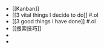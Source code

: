 - [[Kanban]]
- [[3 vital things I decide to do]] #.ol
- [[3 good things I have done]] #.ol
- [[搜索技巧]]
-
-
